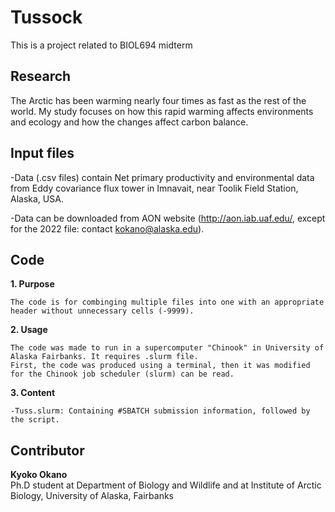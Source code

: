 # Tussock
This is a project related to BIOL694 midterm

## Research

The Arctic has been warming nearly four times as fast as the rest of the world. My study focuses on how this rapid warming affects environments and ecology and how the changes affect carbon balance.

## Input files

-Data (.csv files) contain Net primary productivity and environmental data from Eddy covariance flux tower in Imnavait, near Toolik Field Station, Alaska, USA.

-Data can be downloaded from AON website (http://aon.iab.uaf.edu/, except for the 2022 file: contact kokano@alaska.edu). 
 
## Code

**1. Purpose**

    The code is for combinging multiple files into one with an appropriate header without unnecessary cells (-9999).

**2. Usage**

    The code was made to run in a supercomputer "Chinook" in University of Alaska Fairbanks. It requires .slurm file.
    First, the code was produced using a terminal, then it was modified for the Chinook job scheduler (slurm) can be read.

**3. Content**

    -Tuss.slurm: Containing #SBATCH submission information, followed by the script.
    

## Contributor

**Kyoko Okano**  
Ph.D student at Department of Biology and Wildlife and at Institute of Arctic Biology, University of Alaska, Fairbanks  







